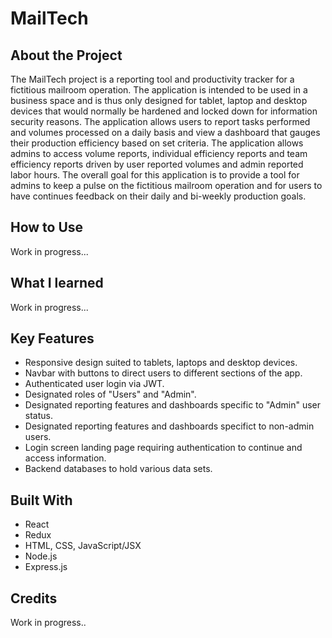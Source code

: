 # MailTech

## About the Project

The MailTech project is a reporting tool and productivity tracker for a fictitious mailroom operation. The application is intended to be used in a business space and is thus only designed for tablet, laptop and desktop devices that would normally be hardened and locked down for information security reasons. The application allows users to report tasks performed and volumes processed on a daily basis and view a dashboard that gauges their production efficiency based on set criteria. The application allows admins to access volume reports, individual efficiency reports and team efficiency reports driven by user reported volumes and admin reported labor hours. The overall goal for this application is to provide a tool for admins to keep a pulse on the fictitious mailroom operation and for users to have continues feedback on their daily and bi-weekly production goals.

## How to Use

Work in progress...

## What I learned

Work in progress...

## Key Features

- Responsive design suited to tablets, laptops and desktop devices.
- Navbar with buttons to direct users to different sections of the app.
- Authenticated user login via JWT.
- Designated roles of "Users" and "Admin".
- Designated reporting features and dashboards specific to "Admin" user status.
- Designated reporting features and dashboards specifict to non-admin users.
- Login screen landing page requiring authentication to continue and access information.
- Backend databases to hold various data sets.

## Built With

- React
- Redux
- HTML, CSS, JavaScript/JSX
- Node.js
- Express.js

## Credits

Work in progress..
